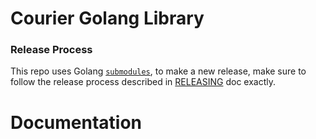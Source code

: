 # Courier Golang Library

### Release Process

This repo uses Golang [`submodules`](https://github.com/golang/go/wiki/Modules#faqs--multi-module-repositories), to make a new release, make sure to follow the release process described in [RELEASING](RELEASING.md) doc exactly.

# Documentation
